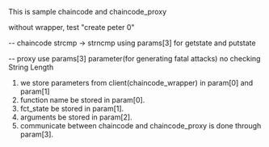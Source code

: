 This is sample chaincode and chaincode_proxy

without wrapper, test "create peter 0"

-- chaincode
    strcmp -> strncmp
    using params[3] for getstate and putstate

-- proxy
    use params[3] parameter(for generating fatal attacks)
    no checking String Length



1. we store parameters from client(chaincode_wrapper) in param[0] and param[1]  
2. function name be stored in param[0].  
3. fct_state be stored in param[1].  
4. arguments be stored in param[2].  
5. communicate  between chaincode and chaincode_proxy is done through param[3].
